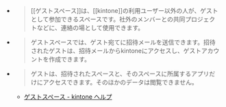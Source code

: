 
- > [[ゲストスペース]]は、[[kintone]]の利用ユーザー以外の人が、ゲストとして参加できるスペースです。社外のメンバーとの共同プロジェクトなどに、連絡の場として使用できます。
- > ゲストスペースでは、ゲスト宛てに招待メールを送信できます。招待されたゲストは、招待メールからkintoneにアクセスし、ゲストアカウントを作成できます。
- > ゲストは、招待されたスペースと、そのスペースに所属するアプリだけにアクセスできます。そのほかのデータは閲覧できません。
    - [ゲストスペース - kintone ヘルプ](https://jp.cybozu.help/k/ja/user/guest.html)
